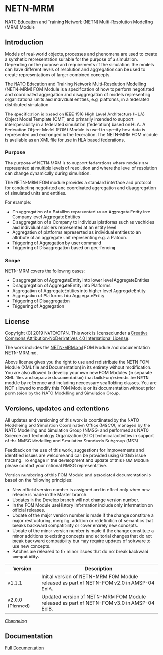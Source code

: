 # NETN-MRM
NATO Education and Training Network (NETN) Multi-Resolution Modelling (MRM) Module


## Introduction

Models of real-world objects, processes and phenomena are used to create a synthetic representation suitable for the purpose of a simulation. Depending on the purpose and requirements of the simulation, the models can have different levels of resolution and aggregation can be used to create representations of larger combined concepts. 

The NATO Education and Training Network Multi-Resolution Modelling (NETN-MRM) FOM Module is a specification of how to perform negotiated and coordinated aggregation and disaggregation of models representing organizational units and individual entities, e.g. platforms, in a federated distributed simulation. 

The specification is based on IEEE 1516 High Level Architecture (HLA) Object Model Template (OMT) and primarily intended to support interoperability in a federated simulation (federation) based on HLA. A Federation Object Model (FOM) Module is used to specify how data is represented and exchanged in the federation. The NETN-MRM FOM module is available as an XML file for use in HLA based federations.


### Purpose

The purpose of NETN-MRM is to support federations where models are represented at multiple levels of resolution and where the level of resolution can change dynamically during simulation.

The NETN-MRM FOM module provides a standard interface and protocol for conducting negotiated and coordinated aggregation and disaggregation of simulated units and entities.

For example:
* Disaggregation of a Batallion represented as an Aggregate Entity into Company level Aggregate Entities
* Disaggregation of a Company to individual platforms such as vechicles and individual soldiers represented at an entity level
* Aggregation of platforms represented as individual entities to an attribute of an aggregate unit representing e.g. a Platoon.
* Triggering of Aggregation by user command
* Triggering of Disaggregation based on geo-fencing

### Scope

NETN-MRM covers the following cases:

* Disaggregation of AggregateEntity into lower level AggregateEntities
* Disaggregation of AggregateEntity into Platforms
* Aggregation of AggregateEntities into higher level AggregateEntity
* Aggregation of Platforms into AggregateEntity
* Triggering of Disaggregation
* Triggering of Aggregation

## License

Copyright (C) 2019 NATO/OTAN.
This work is licensed under a [Creative Commons Attribution-NoDerivatives 4.0 International License](LICENCE.md). 

The work includes the [NETN-MRM.xml](NETN-MRM.xml) FOM Module and documentation NETN-MRM.md.

Above license gives you the right to use and redistribute the NETN FOM Module (XML file and Documentation) in its entirety without modification. You are also allowed to develop your own new FOM Modules (in separate XML files and separate documentation) that build-on/extends the NETN module by reference and including neccessary scaffolding classes. You are NOT allowed to modify this FOM Module or its documentation without prior permission by the NATO Modelling and Simulation Group. 

## Versions, updates and extentions

All updates and versioning of this work is coordinated by the NATO Modelleing and Simulation Coordination Office (MSCO), managed by the NATO Modelling and Simulation Group (NMSG) and performed as NATO Science and Technology Organization (STO) technical activities in support of the NMSG Modelling and Simulation Standards Subgroup (MS3).

Feedback on the use of this work, suggestions for improvements and identified issues are welcome and can be provided using GitGub issue tracking. To engage in the development and update of this FOM Module please contact your national NMSG representative.

Version numbering of this FOM Module and associated documentation is based on the following principles:

* New official version number is assigned and in effect only when new release is made in the Master branch.
* Updates in the Develop branch will not change version number.
* In the FOM Module useHistory information include only information on official releases.
* Update of the major version number is made if the change constitute a major restructuring, merging, addition or redefinition of semantics that breaks backward compatibility or cover entirely new concepts.
* Update of the minor version number is made if the change constitute a minor additions to existing concepts and editorial changes that do not break backward compatibility but may require updates of software to use new concepts.
* Patches are released to fix minor issues that do not break backward compatibility.

|Version|Description|
|---|---|
|v1.1.1 |Initial version of NETN-MRM FOM Module released as part of NETN-FOM v2.0 in AMSP-04 Ed A. |
|v2.0.0 (Planned) |Updated version of NETN-MRM FOM Module released as part of NETN-FOM v3.0 in AMSP-04 Ed B. |

[Changelog](changelog.md)

## Documentation

[Full Documentation](NETN-MRM.md)
